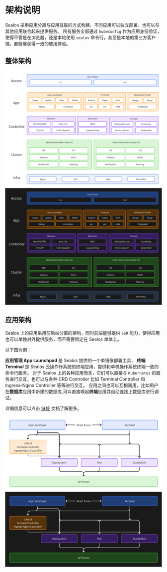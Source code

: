 # 架构说明

Sealos 采用应用分离与应用互联的方式构建，不同应用可以独立部署，也可以与其他应用联合起来提供服务。
所有服务全部通过 `kubeconfig` 作为应用身份验证，使得不管是在浏览器，还是本地使用 `sealos` 命令行，甚至是本地的第三方客户端，都能够获得一致的使用体验。

## 整体架构

![Architecture](./images/architecture_light.png#gh-light-mode-only)![Architecture](./images/architecture_dark.png#gh-dark-mode-only)

## 应用架构

Sealos 上的应用采用前后端分离的架构，同时前端能够提供 `SSR` 能力，使得应用也可以单独对外提供服务，而不需要绑定在 Sealos 单体上。

以下图为例：

**应用管理 App Launchpad** 是 Sealos 提供的一个单镜像部署工具， **终端 Terminal** 是 Sealos 云操作作系统的终端应用，提供和单机操作系统终端一致的命令行服务。
对于 Sealos 上的各种应用而言，它们可以直接与 `Kubernetes` 的服务进行交互，也可以与各种 CRD Controller 比如 Terminal Controller 和 Ingress-Nginx Controller 等等进行交互。
应用之间也可以互相调用，比如用户在**数据库**应用中新建的数据库,可以直接唤起**终端**应用并自动连接上数据库进行调试。

详细信息可以点击 [链接](../../platform-components) 文档了解更多。

![Application](./images/application_light.png#gh-light-mode-only)![Application](./images/application_dark.png#gh-dark-mode-only)